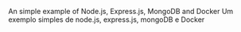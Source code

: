 An simple example of Node.js, Express.js, MongoDB and Docker
Um exemplo simples de node.js, express.js, mongoDB e Docker

